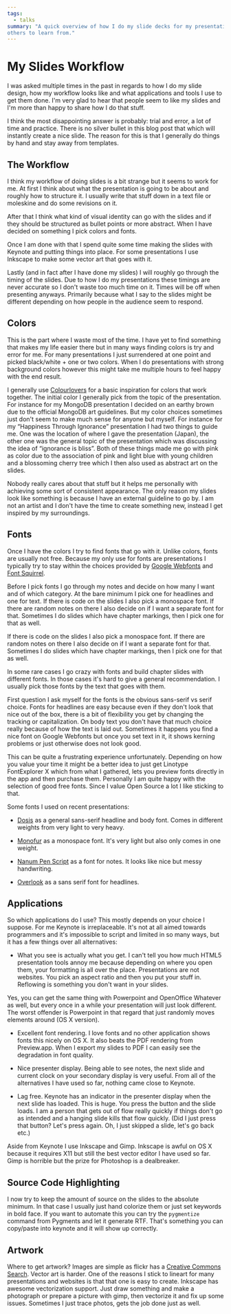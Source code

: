 ```yaml
---
tags:
  - talks
summary: "A quick overview of how I do my slide decks for my presentations for
others to learn from."
---
```


# My Slides Workflow

I was asked multiple times in the past in regards to how I do my slide
design, how my workflow looks like and what applications and tools I use
to get them done.  I'm very glad to hear that people seem to like my
slides and I'm more than happy to share how I do that stuff.

I think the most disappointing answer is probably: trial and error, a lot
of time and practice.  There is no silver bullet in this blog post that
which will instantly create a nice slide.  The reason for this is that I
generally do things by hand and stay away from templates.

## The Workflow

I think my workflow of doing slides is a bit strange but it seems to work
for me.  At first I think about what the presentation is going to be about
and roughly how to structure it.  I usually write that stuff down in a
text file or moleskine and do some revisions on it.

After that I think what kind of visual identity can go with the slides and
if they should be structured as bullet points or more abstract.  When I
have decided on something I pick colors and fonts.

Once I am done with that I spend quite some time making the slides with
Keynote and putting things into place.  For some presentations I use
Inkscape to make some vector art that goes with it.

Lastly (and in fact after I have done my slides) I will roughly go through
the timing of the slides.  Due to how I do my presentations these timings
are never accurate so I don't waste too much time on it.  Times will be
off when presenting anyways.  Primarily because what I say to the slides
might be different depending on how people in the audience seem to
respond.

## Colors

This is the part where I waste most of the time.  I have yet to find
something that makes my life easier there but in many ways finding colors
is try and error for me.  For many presentations I just surrendered at one
point and picked black/white + one or two colors.  When I do presentations
with strong background colors however this might take me multiple hours to
feel happy with the end result.

I generally use [Colourlovers](http://www.colourlovers.com/palettes) for
a basic inspiration for colors that work together.  The initial color I
generally pick from the topic of the presentation.  For instance for my
MongoDB presentation I decided on an earthy brown due to the official
MongoDB art guidelines.  But my color choices sometimes just don't seem to
make much sense for anyone but myself.  For instance for my “Happiness
Through Ignorance” presentation I had two things to guide me.  One was the
location of where I gave the presentation (Japan), the other one was the
general topic of the presentation which was discussing the idea of
“ignorance is bliss”.  Both of these things made me go with pink as color
due to the association of pink and light blue with young children and a
blossoming cherry tree which I then also used as abstract art on the
slides.

Nobody really cares about that stuff but it helps me personally with
achieving some sort of consistent appearance.  The only reason my slides
look like something is because I have an external guideline to go by.
I am not an artist and I don't have the time to create something new,
instead I get inspired by my surroundings.

## Fonts

Once I have the colors I try to find fonts that go with it.  Unlike
colors, fonts are usually not free.  Because my only use for fonts are
presentations I typically try to stay within the choices provided by
[Google Webfonts](http://www.google.com/webfonts) and
[Font Squirrel](http://www.fontsquirrel.com/).

Before I pick fonts I go through my notes and decide on how many I want
and of which category.  At the bare minimum I pick one for headlines and
one for text.  If there is code on the slides I also pick a monospace
font.  If there are random notes on there I also decide on if I want a
separate font for that.  Sometimes I do slides which have chapter
markings, then I pick one for that as well.

If there is code on the slides I also pick a monospace font.  If there are
random notes on there I also decide on if I want a separate font for that.
Sometimes I do slides which have chapter markings, then I pick one for
that as well.

In some rare cases I go crazy with fonts and build chapter slides with
different fonts.  In those cases it's hard to give a general
recommendation.  I usually pick those fonts by the text that goes with
them.

First question I ask myself for the fonts is the obvious sans-serif vs
serif choice.  Fonts for headlines are easy because even if they don't
look that nice out of the box, there is a bit of flexibility you get by
changing the tracking or capitalization.  On body text you don't have that
much choice really because of how the text is laid out.  Sometimes it
happens you find a nice font on Google Webfonts but once you set text in
it, it shows kerning problems or just otherwise does not look good.

This can be quite a frustrating experience unfortunately.  Depending on
how you value your time it might be a better idea to just get Linotype
FontExplorer X which from what I gathered, lets you preview fonts
directly in the app and then purchase them.  Personally I am quite happy
with the selection of good free fonts.  Since I value Open Source a lot I
like sticking to that.

Some fonts I used on recent presentations:

- [Dosis](http://www.google.com/fonts/specimen/Dosis) as a general
sans-serif headline and body font.  Comes in different weights from
very light to very heavy.

- [Monofur](http://www.dafont.com/monofur.font) as a monospace font.
It's very light but also only comes in one weight.

- [Nanum Pen Script](http://www.whatfontis.com/Nanum-Pen-Script-OTF.font) as a font for
notes.  It looks like nice but messy handwriting.

- [Overlook](http://www.fontsquirrel.com/fonts/overlock) as a sans
serif font for headlines.

## Applications

So which applications do I use?  This mostly depends on your choice I
suppose.  For me Keynote is irreplaceable.  It's not at all aimed towards
programmers and it's impossible to script and limited in so many ways, but
it has a few things over all alternatives:

- What you see is actually what you get.  I can't tell you how much
HTML5 presentation tools annoy me because depending on where you open
them, your formatting is all over the place.  Presentations are not
websites.  You pick an aspect ratio and then you put your stuff in.
Reflowing is something you don't want in your slides.

Yes, you can get the same thing with Powerpoint and OpenOffice
Whatever as well, but every once in a while your presentation will
just look different.  The worst offender is Powerpoint in that regard
that just randomly moves elements around (OS X version).

- Excellent font rendering.  I love fonts and no other application shows
fonts this nicely on OS X.  It also beats the PDF rendering from
Preview.app.  When I export my slides to PDF I can easily see the
degradation in font quality.

- Nice presenter display.  Being able to see notes, the next slide and
current clock on your secondary display is very useful.  From all of
the alternatives I have used so far, nothing came close to Keynote.

- Lag free.  Keynote has an indicator in the presenter display when the
next slide has loaded.  This is huge.  You press the button and the
slide loads.  I am a person that gets out of flow really quickly if
things don't go as intended and a hanging slide kills that flow
quickly.  (Did I just press that button?  Let's press again.  Oh, I
just skipped a slide, let's go back etc.)

Aside from Keynote I use Inkscape and Gimp.  Inkscape is awful on OS X
because it requires X11 but still the best vector editor I have used so
far.  Gimp is horrible but the prize for Photoshop is a dealbreaker.

## Source Code Highlighting

I now try to keep the amount of source on the slides to the absolute
minimum.  In that case I usually just hand colorize them or just set
keywords in bold face.  If you want to automate this you can try the
`pygmentize` command from Pygments and let it generate RTF.  That's
something you can copy/paste into keynote and it will show up correctly.

## Artwork

Where to get artwork?  Images are simple as flickr has a [Creative Commons
Search](http://www.flickr.com/search/?l=cc&mt=all&adv=1&w=all&q=searchword+here&m=text).
Vector art is harder.  One of the reasons I stick to lineart for many
presentations and websites is that that one is easy to create.  Inkscape
has awesome vectorization support.  Just draw something and make a
photograph or prepare a picture with gimp, then vectorize it and fix up
some issues.  Sometimes I just trace photos, gets the job done just as
well.
